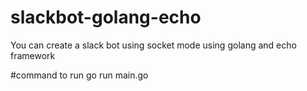 # slackbot-golang-echo
You can create a slack bot using socket mode using golang and echo framework

#command to run
go run main.go
